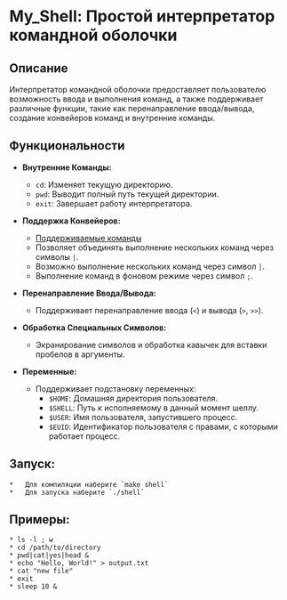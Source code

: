 My\_Shell: Простой интерпретатор командной оболочки
===================================================


Описание
--------

Интерпретатор командной оболочки предоставляет пользователю возможность ввода и выполнения команд, а также поддерживает различные функции, такие как перенаправление ввода/вывода, создание конвейеров команд и внутренние команды.

Функциональности
----------------

*   **Внутренние Команды:**
    
    *   `cd`: Изменяет текущую директорию.
    *   `pwd`: Выводит полный путь текущей директории.
    *   `exit`: Завершает работу интерпретатора.
*   **Поддержка Конвейеров:**
    *   [Поддерживаемые команды](https://miro.com/welcomeonboard/c2VlSHJGbEpabGtweWlBV05LeFFsZlI5TVZSTWFmRzlFN1pRQVVDdGFZQ3RMTTB5em1XS2JjbGloUmlSb05iY3wzNDU4NzY0NTMyNTE0ODkyNzUzfDI=?share_link_id=175621982399)
    *   Позволяет объединять выполнение нескольких команд через символы `|`.
    *   Возможно выполнение нескольких команд через символ `|`.
    *   Выполнение команд в фоновом режиме через символ `;`.
*   **Перенаправление Ввода/Вывода:**
    
    *   Поддерживает перенаправление ввода (`<`) и вывода (`>`, `>>`).
*   **Обработка Специальных Символов:**
    
    *   Экранирование символов и обработка кавычек для вставки пробелов в аргументы.
*   **Переменные:**
    
    *   Поддерживает подстановку переменных:
        *   `$HOME`: Домашняя директория пользователя.
        *   `$SHELL`: Путь к исполняемому в данный момент шеллу.
        *   `$USER`: Имя пользователя, запустившего процесс.
        *   `$EUID`: Идентификатор пользователя с правами, с которыми работает процесс.

Запуск:
----------------
    *   Для компиляции наберите `make shell`
    *   Для запуска наберите `./shell`

Примеры:
----------------
    * ls -l ; w
    * cd /path/to/directory
    * pwd|cat|yes|head &
    * echo "Hello, World!" > output.txt
    * cat "new file"
    * exit
    * sleep 10 &